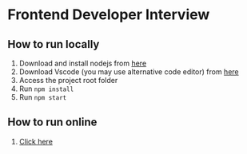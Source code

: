 # Frontend Developer Interview

## How to run locally
 1. Download and install nodejs from [here](https://nodejs.org/en/download/)
 2. Download Vscode (you may use alternative code editor) from [here](https://code.visualstudio.com/download)
 3. Access the project root folder
 4. Run ``` npm install ```
 5. Run ``` npm start ```

## How to run online
1. [Click here](https://dropdown-webpage-assignment.herokuapp.com/)
